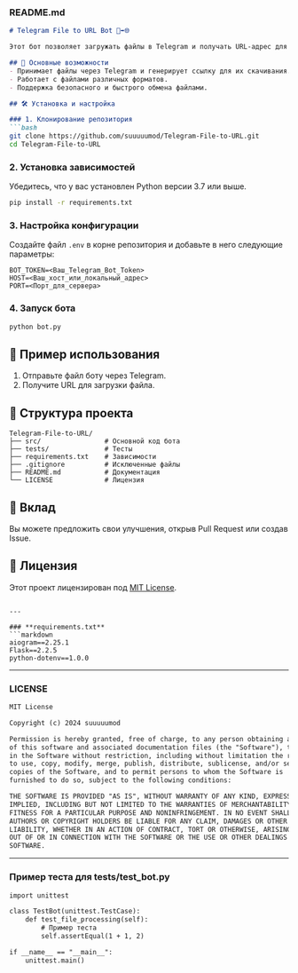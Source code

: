 

### **README.md**
```markdown
# Telegram File to URL Bot 📂➡️🌐

Этот бот позволяет загружать файлы в Telegram и получать URL-адрес для их доступа.

## 🚀 Основные возможности
- Принимает файлы через Telegram и генерирует ссылку для их скачивания.
- Работает с файлами различных форматов.
- Поддержка безопасного и быстрого обмена файлами.

## 🛠️ Установка и настройка

### 1. Клонирование репозитория
```bash
git clone https://github.com/suuuuumod/Telegram-File-to-URL.git
cd Telegram-File-to-URL
```

### 2. Установка зависимостей
Убедитесь, что у вас установлен Python версии 3.7 или выше.
```bash
pip install -r requirements.txt
```

### 3. Настройка конфигурации
Создайте файл `.env` в корне репозитория и добавьте в него следующие параметры:
```
BOT_TOKEN=<Ваш_Telegram_Bot_Token>
HOST=<Ваш_хост_или_локальный_адрес>
PORT=<Порт_для_сервера>
```

### 4. Запуск бота
```bash
python bot.py
```

## 📖 Пример использования
1. Отправьте файл боту через Telegram.
2. Получите URL для загрузки файла.

## 📂 Структура проекта
```
Telegram-File-to-URL/
├── src/                # Основной код бота
├── tests/              # Тесты
├── requirements.txt    # Зависимости
├── .gitignore          # Исключенные файлы
├── README.md           # Документация
└── LICENSE             # Лицензия
```

## 🤝 Вклад
Вы можете предложить свои улучшения, открыв Pull Request или создав Issue.

## 📝 Лицензия
Этот проект лицензирован под [MIT License](LICENSE).
```

---

### **requirements.txt**
```markdown
aiogram==2.25.1
Flask==2.2.5
python-dotenv==1.0.0
```

---

### **LICENSE**
```markdown
MIT License

Copyright (c) 2024 suuuuumod

Permission is hereby granted, free of charge, to any person obtaining a copy
of this software and associated documentation files (the "Software"), to deal
in the Software without restriction, including without limitation the rights
to use, copy, modify, merge, publish, distribute, sublicense, and/or sell
copies of the Software, and to permit persons to whom the Software is
furnished to do so, subject to the following conditions:

THE SOFTWARE IS PROVIDED "AS IS", WITHOUT WARRANTY OF ANY KIND, EXPRESS OR
IMPLIED, INCLUDING BUT NOT LIMITED TO THE WARRANTIES OF MERCHANTABILITY,
FITNESS FOR A PARTICULAR PURPOSE AND NONINFRINGEMENT. IN NO EVENT SHALL THE
AUTHORS OR COPYRIGHT HOLDERS BE LIABLE FOR ANY CLAIM, DAMAGES OR OTHER
LIABILITY, WHETHER IN AN ACTION OF CONTRACT, TORT OR OTHERWISE, ARISING FROM,
OUT OF OR IN CONNECTION WITH THE SOFTWARE OR THE USE OR OTHER DEALINGS IN THE
SOFTWARE.
```

---

### **Пример теста для tests/test_bot.py**
```markdown
import unittest

class TestBot(unittest.TestCase):
    def test_file_processing(self):
        # Пример теста
        self.assertEqual(1 + 1, 2)

if __name__ == "__main__":
    unittest.main()
```

